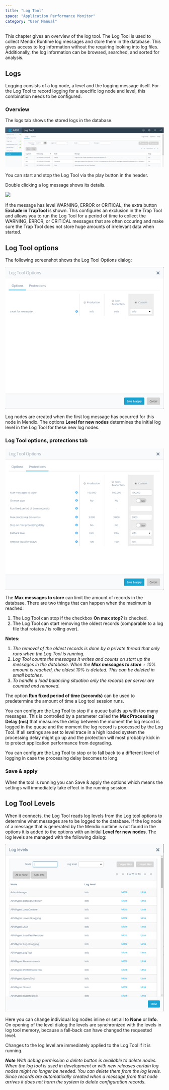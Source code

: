 ```yaml
---
title: "Log Tool"
space: "Application Performance Monitor"
category: "User Manual"
---
```

This chapter gives an overview of the log tool. The Log Tool is used to collect Mendix Runtime log messages and store them in the database. This gives access to log information without the requiring looking into log files. Additionally, the log information can be browsed, searched, and sorted for analysis.

## Logs
Logging consists of a log node, a level and the logging message itself. For the Log Tool to record logging
for a specific log node and level, this combination needs to be configured.

### Overview
The logs tab shows the stored logs in the database.

 ![](attachments/Log_Tool/Overview.png)

You can start and stop the Log Tool via the play button in the header.

Double clicking a log message shows its details.

 ![](attachments/Log_Tool/View_Message.png)

If the message has level WARNING, ERROR or CRITICAL, the extra button 
**Exclude in TrapTool** is shown. This configures an exclusion in the Trap Tool and 
allows you to run the Log Tool for a period of time to collect the WARNING, ERROR, or
CRITICAL messages that are often occuring and make sure the Trap Tool does not store
huge amounts of irrelevant data when started.

## Log Tool options

The following screenshot shows the Log Tool Options dialog:

![](attachments/Log_Tool/Options.png)

Log nodes are created when the first log message has occurred for this node in Mendix. 
The options **Level for new nodes** determines the initial log level in the Log Tool 
for these new log nodes.

### Log Tool options, protections tab
![](attachments/Log_Tool/Protections.png)

The **Max messages to store** can limit the amount of records in the database. There
are two things that can happen when the maximum is reached:

1.  The Log Tool can stop if the checkbox **On max stop?** is checked.
2.  The Log Tool can start removing the oldest records (comparable to a log file that 
rotates / is rolling over).

**Notes:**

1. *The removal of the oldest records is done by a private thread that only runs when 
the Log Tool is running.*
2. *Log Tool counts the messages it writes and counts on start up the messages in the 
database. When the **Max messages to store** + 10% amount is reached, the oldest 10% is 
deleted. This can be deleted in small batches.*
3. *To handle a load balancing situation only the records per server are counted and 
removed.*

The option **Run fixed period of time (seconds)** can be used to predetermine the amount 
of time a Log tool session runs.

You can configure the Log Tool to stop if a queue builds up with too many messages. This 
is controlled by a parameter called the **Max Processing Delay (ms)** that measures the 
delay between the moment the log record is logged in the queue and the moment the log 
record is processed by the Log Tool. If all settings are set to level trace in a high 
loaded system the processing delay might go up and the protection will 
most probably kick in to protect application performance from degrading.

You can configure the Log Tool to stop or to fall back to a different level of logging 
in case the processing delay becomes to long.

### Save & apply
When the tool is running you can Save & apply the options which means the settings will 
immediately take effect in the running session.


## Log Tool Levels

When it connects, the Log Tool reads log levels from the Log tool options to determine 
what messages are to be logged to the database. If the log node of a message that is 
generated by the Mendix runtime is not found in the options it is added to the options 
with an initial **Level for new nodes**. The log levels are managed with the following 
dialog:

![](attachments/Log_Tool/Levels.png)

Here you can change individual log nodes inline or set all to **None** or **Info**. 
On opening of the level dialog the levels are synchronized with the levels in log tool 
memory, because a fall-back can have changed the requested level.

Changes to the log level are immediately applied to the Log Tool if it is running.

***Note** With debug permission a delete button is available to delete nodes. When the
log tool is used in development or with new releases certain log nodes might no longer
be needed. You can delete them from the log levels. Since records are automatically created 
when a message from that node arrives it does not harm the system to delete 
configuration records.*